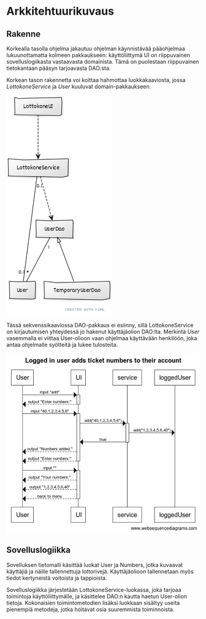 # Arkkitehtuurikuvaus

## Rakenne
Korkealla tasolla ohjelma jakautuu ohjelman käynnistävää pääohjelmaa lukuunottamatta kolmeen pakkaukseen: käyttöliittymä UI on riippuvainen sovelluslogiikasta vastaavasta domainista. Tämä on puolestaan riippuvainen tietokantaan pääsyn tarjoavasta DAO:sta.

Korkean tason rakennetta voi koittaa hahmottaa luokkakaaviosta, jossa _LottokoneService_ ja _User_ kuuluvat domain-pakkaukseen.

![luokkakaavio](luokkakaavio.png)

Tässä sekvenssikaaviossa DAO-pakkaus ei esiinny, sillä LottokoneService on kirjautumisen yhteydessä jo hakenut käyttäjäolion DAO:lta. Merkintä _User_ vasemmalla ei viittaa User-olioon vaan ohjelmaa käyttävään henkilöön, joka antaa ohjelmalle syötteitä ja lukee tulosteita.

![sekvenssikaavio](sekvenssikaavio.png)


## Sovelluslogiikka

Sovelluksen tietomalli käsittää luokat User ja Numbers, jotka kuvaavat käyttäjiä ja näille tallennettuja lottorivejä. Käyttäjäolioon tallennetaan myös tiedot kertyneistä voitoista ja tappioista.

Sovelluslogiikka järjestetään LottokoneService-luokassa, joka tarjoaa toimintoja käyttöliittymälle, ja käsittelee DAO:n kautta haetun User-olion tietoja. Kokonaisien toimintometodien lisäksi luokkaan sisältyy useita pienempiä metodeja, jotka hoitavat osia suuremmista toiminnoista.
